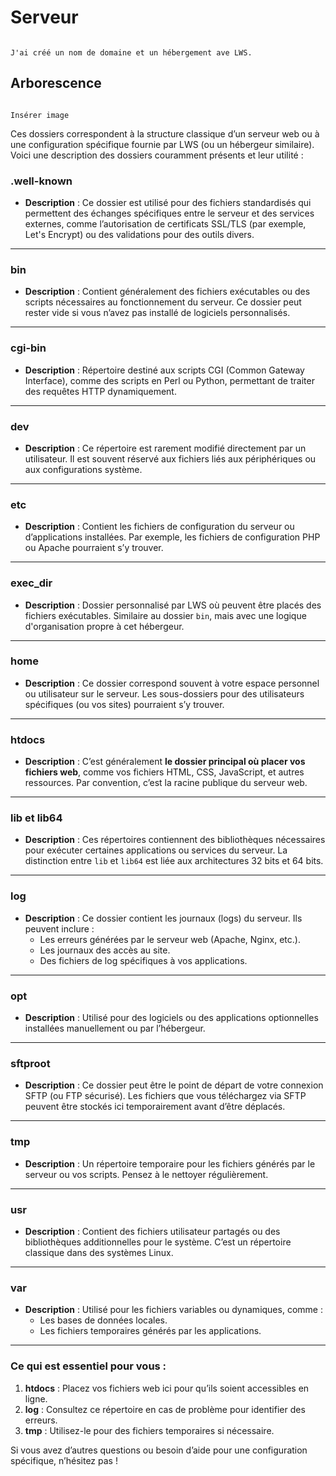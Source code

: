 # Serveur

```{note}

J'ai créé un nom de domaine et un hébergement ave LWS.

```

## Arborescence

```{note}

Insérer image

```

Ces dossiers correspondent à la structure classique d’un serveur web ou à une configuration spécifique fournie par LWS (ou un hébergeur similaire). Voici une description des dossiers couramment présents et leur utilité :

### **.well-known**
- **Description** : Ce dossier est utilisé pour des fichiers standardisés qui permettent des échanges spécifiques entre le serveur et des services externes, comme l’autorisation de certificats SSL/TLS (par exemple, Let's Encrypt) ou des validations pour des outils divers.

---

### **bin**
- **Description** : Contient généralement des fichiers exécutables ou des scripts nécessaires au fonctionnement du serveur. Ce dossier peut rester vide si vous n’avez pas installé de logiciels personnalisés.

---

### **cgi-bin**
- **Description** : Répertoire destiné aux scripts CGI (Common Gateway Interface), comme des scripts en Perl ou Python, permettant de traiter des requêtes HTTP dynamiquement.

---

### **dev**
- **Description** : Ce répertoire est rarement modifié directement par un utilisateur. Il est souvent réservé aux fichiers liés aux périphériques ou aux configurations système.

---

### **etc**
- **Description** : Contient les fichiers de configuration du serveur ou d’applications installées. Par exemple, les fichiers de configuration PHP ou Apache pourraient s’y trouver.

---

### **exec_dir**
- **Description** : Dossier personnalisé par LWS où peuvent être placés des fichiers exécutables. Similaire au dossier `bin`, mais avec une logique d'organisation propre à cet hébergeur.

---

### **home**
- **Description** : Ce dossier correspond souvent à votre espace personnel ou utilisateur sur le serveur. Les sous-dossiers pour des utilisateurs spécifiques (ou vos sites) pourraient s’y trouver.

---

### **htdocs**
- **Description** : C’est généralement **le dossier principal où placer vos fichiers web**, comme vos fichiers HTML, CSS, JavaScript, et autres ressources. Par convention, c’est la racine publique du serveur web.

---

### **lib** et **lib64**
- **Description** : Ces répertoires contiennent des bibliothèques nécessaires pour exécuter certaines applications ou services du serveur. La distinction entre `lib` et `lib64` est liée aux architectures 32 bits et 64 bits.

---

### **log**
- **Description** : Ce dossier contient les journaux (logs) du serveur. Ils peuvent inclure :
  - Les erreurs générées par le serveur web (Apache, Nginx, etc.).
  - Les journaux des accès au site.
  - Des fichiers de log spécifiques à vos applications.

---

### **opt**
- **Description** : Utilisé pour des logiciels ou des applications optionnelles installées manuellement ou par l’hébergeur.

---

### **sftproot**
- **Description** : Ce dossier peut être le point de départ de votre connexion SFTP (ou FTP sécurisé). Les fichiers que vous téléchargez via SFTP peuvent être stockés ici temporairement avant d’être déplacés.

---

### **tmp**
- **Description** : Un répertoire temporaire pour les fichiers générés par le serveur ou vos scripts. Pensez à le nettoyer régulièrement.

---

### **usr**
- **Description** : Contient des fichiers utilisateur partagés ou des bibliothèques additionnelles pour le système. C’est un répertoire classique dans des systèmes Linux.

---

### **var**
- **Description** : Utilisé pour les fichiers variables ou dynamiques, comme :
  - Les bases de données locales.
  - Les fichiers temporaires générés par les applications.

---

### Ce qui est essentiel pour vous :
1. **htdocs** : Placez vos fichiers web ici pour qu’ils soient accessibles en ligne.
2. **log** : Consultez ce répertoire en cas de problème pour identifier des erreurs.
3. **tmp** : Utilisez-le pour des fichiers temporaires si nécessaire.

Si vous avez d’autres questions ou besoin d’aide pour une configuration spécifique, n’hésitez pas !